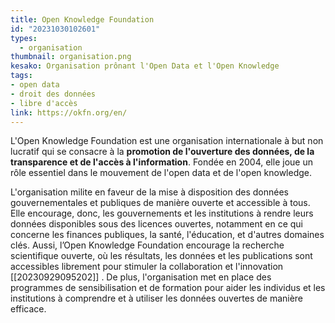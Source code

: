 ```yaml
---
title: Open Knowledge Foundation
id: "20231030102601"
types:
  - organisation
thumbnail: organisation.png
kesako: Organisation prônant l'Open Data et l'Open Knowledge
tags:
- open data
- droit des données
- libre d'accès
link: https://okfn.org/en/
---
```

L'Open Knowledge Foundation est une organisation internationale à but non lucratif qui se consacre à la **promotion de l'ouverture des données, de la transparence et de l'accès à l'information**. Fondée en 2004, elle joue un rôle essentiel dans le mouvement de l'open data et de l'open knowledge.

L'organisation milite en faveur de la mise à disposition des données gouvernementales et publiques de manière ouverte et accessible à tous. Elle encourage, donc, les gouvernements et les institutions à rendre leurs données disponibles sous des licences ouvertes, notamment en ce qui concerne les finances publiques, la santé, l'éducation, et d'autres domaines clés.
Aussi, l’Open Knowledge Foundation encourage la recherche scientifique ouverte, où les résultats, les données et les publications sont accessibles librement pour stimuler la collaboration et l'innovation [[20230929095202]] .
De plus, l'organisation met en place des programmes de sensibilisation et de formation pour aider les individus et les institutions à comprendre et à utiliser les données ouvertes de manière efficace.

